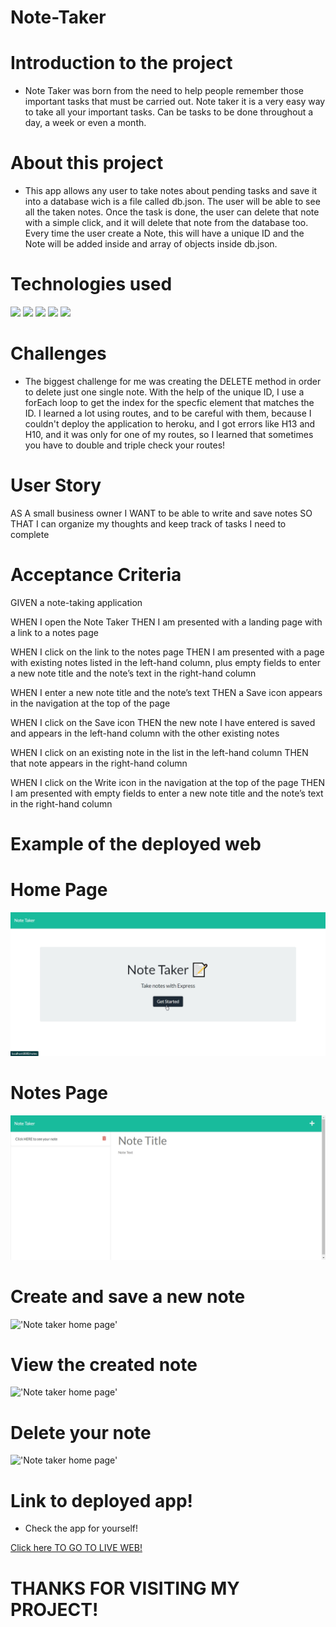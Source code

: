 # Note-Taker


# Introduction to the project
* Note Taker was born from the need to help people remember those important tasks that must be carried out. Note taker it is a very easy way to take all your important tasks. Can be tasks to be done throughout a day, a week or even a month.
# About this project 
* This app allows any user to take notes about pending tasks and save it into a database wich is a file called db.json. The user will be able to see all the taken notes. Once the task is done, the user can delete that note with a simple click, and it will delete that note from the database too.
Every time the user create a Note, this will have a unique ID and the Note will be added inside and array of objects inside db.json.


# Technologies used
<div style="display=flex flex-row flex-wrap">
<img src="https://img.shields.io/badge/-HTML-e34f26?logo=html5&logoColor=fff">
<img src="https://img.shields.io/badge/-JavaScript-F7DF1E?logo=javascript&logoColor=fff">
<img src="https://img.shields.io/badge/-Bootstrap-7952B3?logo=bootstrap&logoColor=fff">
<img src="https://img.shields.io/badge/-Node.js-339933?logo=node.js&logoColor=fff">
<img src="https://img.shields.io/badge/-GitHub-181717?logo=github&logoColor=fff">
</div>

# Challenges
* The biggest challenge for me was creating the DELETE method in order to delete just one single note. With the help of the unique ID, I use a forEach loop to get the index for the specfic element that matches the ID. 
I learned a lot using routes, and to be careful with them, because I couldn't deploy the application to heroku, and I got errors like H13 and H10, and it was only for one of my routes, so I learned that sometimes you have to double and triple check your routes!


# User Story 
AS A small business owner
I WANT to be able to write and save notes
SO THAT I can organize my thoughts and keep track of tasks I need to complete
# Acceptance Criteria

GIVEN a note-taking application

WHEN I open the Note Taker
THEN I am presented with a landing page with a link to a notes page

WHEN I click on the link to the notes page
THEN I am presented with a page with existing notes listed in the left-hand column, plus empty fields to enter a new note title and the note’s text in the right-hand column

WHEN I enter a new note title and the note’s text
THEN a Save icon appears in the navigation at the top of the page

WHEN I click on the Save icon
THEN the new note I have entered is saved and appears in the left-hand column with the other existing notes

WHEN I click on an existing note in the list in the left-hand column
THEN that note appears in the right-hand column

WHEN I click on the Write icon in the navigation at the top of the page
THEN I am presented with empty fields to enter a new note title and the note’s text in the right-hand column


# Example of the deployed web
# Home Page
!['Note taker home page'](./assets/screenshots/homePage.jpg)

# Notes Page
!['Note taker home page'](./assets/screenshots/noteTaker.jpg)

# Create and save a new note
!['Note taker home page'](./assets/screenshots/saveNote.jpg.jpg)

# View the created note
!['Note taker home page'](./assets/screenshots/viewNote.jpg.jpg)

# Delete your note
!['Note taker home page'](./assets/screenshots/deleteNote.jpg.jpg)

# Link to deployed app!
* Check the app for yourself! 
<div><a href="https://blooming-anchorage-79721.herokuapp.com/" target="_blank">Click here TO GO TO LIVE WEB!</a></div>

# THANKS FOR VISITING MY PROJECT!